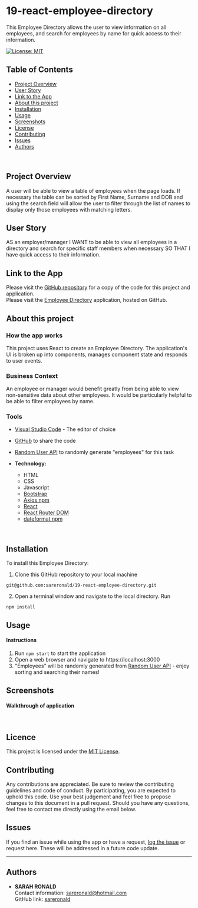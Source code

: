 # 19-react-employee-directory
This Employee Directory allows the user to view information on all employees, and search for employees by name for quick access to their information.

[![License: MIT](https://img.shields.io/badge/License-MIT-yellow.svg)](https://opensource.org/licenses/MIT)

## Table of Contents
* [Project Overview](#Project-Overview)
* [User Story](#User-Story)
* [Link to the App](#Link-to-the-App)
* [About this project](#About-this-project)
* [Installation](#Installation)
* [Usage](#Usage)
* [Screenshots](#Screenshots)
* [License](#License)
* [Contributing](#Contributing)
* [Issues](#Issues)
* [Authors](#Authors)
<br>


## Project Overview
A user will be able to view a table of employees when the page loads. If necessary the table can be sorted by First Name, Surname and DOB and using the search field will allow the user to filter through the list of names to display only those employees with matching letters.
<br>

## User Story
AS an employer/manager
I WANT to be able to view all employees in a directory and search for specific staff members when necessary
SO THAT I have quick access to their information.
<br>

## Link to the App
Please visit the <a href="https://github.com/sareronald/19-react-employee-directory.git">GitHub repository</a> for a copy of the code for this project and application.<br>
Please visit the <a href="">Employee Directory</a> application, hosted on GitHub.
<br>

## About this project
### **How the app works**
This project uses React to create an Employee Directory. The application's UI is broken up into components, manages component state and responds to user events. 
  
### **Business Context** 
An employee or manager would benefit greatly from being able to view non-sensitive data about other employees. It would be particularly helpful to be able to filter employees by name.
<br>

### **Tools**
* [Visual Studio Code](https://code.visualstudio.com/) - The editor of choice
* [GitHub](https://github.com/) to share the code
* [Random User API](https://randomuser.me/) to randomly generate "employees" for this task

* **Technology:**
  * HTML
  * CSS
  * Javascript
  * [Bootstrap](https://getbootstrap.com/)
  * [Axios npm](https://www.npmjs.com/package/axios)
  * [React](https://reactjs.org/docs/getting-started.html)
  * [React Router DOM](https://reactrouter.com/web/guides/quick-start)
  * [dateformat npm](https://www.npmjs.com/package/dateformat)

<br>

## Installation
To install this Employee Directory:
1. Clone this GitHub repository to your local machine
```
git@github.com:sareronald/19-react-employee-directory.git
```
2. Open a terminal window and navigate to the local directory. Run 
```
npm install
```

## Usage
#### **Instructions**
1. Run ```npm start``` to start the application
1. Open a web browser and navigate to https://localhost:3000
1. "Employees" will be randomly generated from [Random User API](https://randomuser.me/) - enjoy sorting and searching their names!

## Screenshots
#### **Walkthrough of application**

<br>


## Licence
This project is licensed under the [MIT License](https://opensource.org/licenses/MIT).
<br>

## Contributing
Any contributions are appreciated. Be sure to review the contributing guidelines and code of conduct. By participating, you are expected to uphold this code. Use your best judgement and feel free to propose changes to this document in a pull request. Should you have any questions, feel free to contact me directly using the email below.
<br>

## Issues
If you find an issue while using the app or have a request, [log the issue](https://github.com/sareronald/19-react-employee-directory/issues) or request here. These will be addressed in a future code update.
<br>
<hr>

## Authors
- **SARAH RONALD** <br>
  Contact information:
  sareronald@hotmail.com <br>
  GitHub link:
  [sareronald](https://github.com/sareronald)
